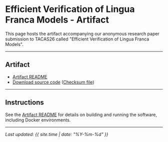 # Efficient Verification of Lingua Franca Models - Artifact

This page hosts the artifact accompanying our anonymous research paper submission to TACAS26 called "Efficient Verification of Lingua Franca Models".

---

## Artifact

- [Artifact README](artifact/README.md)
- [Download source code](artifact/code.zip) ([Checksum file](artifact/checksum.txt))

---

## Instructions

See the [Artifact README](artifact/README.md) for details on building and running the software, including Docker environments.

---

_Last updated: {{ site.time | date: "%Y-%m-%d" }}_
